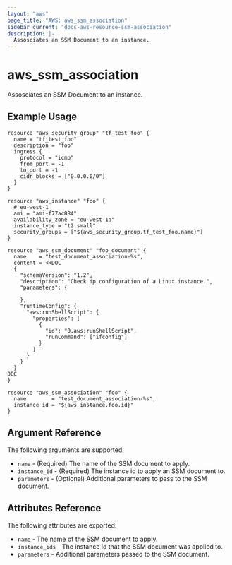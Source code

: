 ```yaml
---
layout: "aws"
page_title: "AWS: aws_ssm_association"
sidebar_current: "docs-aws-resource-ssm-association"
description: |-
  Assosciates an SSM Document to an instance.
---
```


# aws\_ssm\_association

Assosciates an SSM Document to an instance.

## Example Usage

```
resource "aws_security_group" "tf_test_foo" {
  name = "tf_test_foo"
  description = "foo"
  ingress {
    protocol = "icmp"
    from_port = -1
    to_port = -1
    cidr_blocks = ["0.0.0.0/0"]
  }
}

resource "aws_instance" "foo" {
  # eu-west-1
  ami = "ami-f77ac884"
  availability_zone = "eu-west-1a"
  instance_type = "t2.small"
  security_groups = ["${aws_security_group.tf_test_foo.name}"]
}

resource "aws_ssm_document" "foo_document" {
  name    = "test_document_association-%s",
  content = <<DOC
  {
    "schemaVersion": "1.2",
    "description": "Check ip configuration of a Linux instance.",
    "parameters": {

    },
    "runtimeConfig": {
      "aws:runShellScript": {
        "properties": [
          {
            "id": "0.aws:runShellScript",
            "runCommand": ["ifconfig"]
          }
        ]
      }
    }
  }
DOC
}

resource "aws_ssm_association" "foo" {
  name        = "test_document_association-%s",
  instance_id = "${aws_instance.foo.id}"
}

```

## Argument Reference

The following arguments are supported:

* `name` - (Required) The name of the SSM document to apply.
* `instance_id` - (Required) The instance id to apply an SSM document to.
* `parameters` - (Optional) Additional parameters to pass to the SSM document.

## Attributes Reference

The following attributes are exported:

* `name` - The name of the SSM document to apply.
* `instance_ids` - The instance id that the SSM document was applied to.
* `parameters` - Additional parameters passed to the SSM document.

